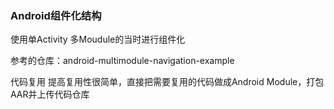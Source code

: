 


### Android组件化结构

使用单Activity 多Moudule的当时进行组件化   

参考的仓库：android-multimodule-navigation-example




代码复用 提高复用性很简单，直接把需要复用的代码做成Android Module，打包AAR并上传代码仓库